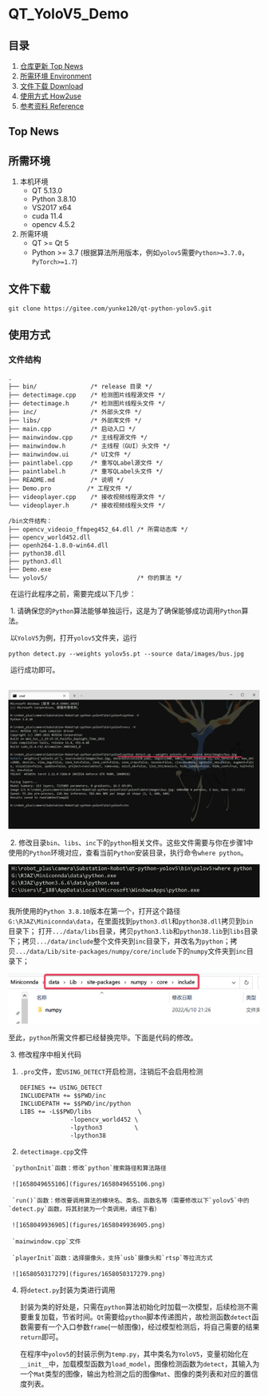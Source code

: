 # QT_YoloV5_Demo

## 目录

1. [仓库更新 Top News](https://gitee.com/yunke120/substation-robot/tree/master/#top-news)
2. [所需环境 Environment](https://gitee.com/yunke120/substation-robot/tree/master/#%E6%89%80%E9%9C%80%E7%8E%AF%E5%A2%83)
3. [文件下载 Download](https://gitee.com/yunke120/substation-robot/tree/master/#%E6%96%87%E4%BB%B6%E4%B8%8B%E8%BD%BD)
4. [使用方式 How2use](https://gitee.com/yunke120/substation-robot/tree/master/#%E4%BD%BF%E7%94%A8%E6%96%B9%E5%BC%8F)
5. [参考资料 Reference](https://gitee.com/yunke120/substation-robot/tree/master/#%E5%8F%82%E8%80%83%E8%B5%84%E6%96%99)

## Top News



## 所需环境

1. 本机环境
   - QT 5.13.0
   - Python 3.8.10
   - VS2017 x64
   - cuda 11.4
   - opencv 4.5.2
2. 所需环境
   - QT >= Qt 5
   - Python >= 3.7 (根据算法所用版本，例如`yolov5`需要`Python>=3.7.0`，`PyTorch>=1.7`)

## 文件下载

```
git clone https://gitee.com/yunke120/qt-python-yolov5.git
```

## 使用方式

### 文件结构

```
.
├── bin/               /* release 目录 */
├── detectimage.cpp    /* 检测图片线程源文件 */ 
├── detectimage.h      /* 检测图片线程头文件 */
├── inc/               /* 外部头文件 */
├── libs/              /* 外部库文件 */
├── main.cpp           /* 启动入口 */
├── mainwindow.cpp     /* 主线程源文件 */
├── mainwindow.h       /* 主线程（GUI）头文件 */
├── mainwindow.ui      /* UI文件 */
├── paintlabel.cpp     /* 重写QLabel源文件 */
├── paintlabel.h       /* 重写QLabel头文件 */
├── README.md          /* 说明 */
├── Demo.pro          /* 工程文件 */
├── videoplayer.cpp    /* 接收视频线程源文件 */
└── videoplayer.h      /* 接收视频线程头文件 */
```

```
/bin文件结构：
├── opencv_videoio_ffmpeg452_64.dll /* 所需动态库 */
├── opencv_world452.dll
├── openh264-1.8.0-win64.dll
├── python38.dll
├── python3.dll
├── Demo.exe                       
└── yolov5/                         /* 你的算法 */
```

​		在运行此程序之前，需要完成以下几步：

​		1. 请确保您的`Python`算法能够单独运行，这是为了确保能够成功调用`Python`算法。

​		以`YoloV5`为例，打开`yolov5`文件夹，运行

```
python detect.py --weights yolov5s.pt --source data/images/bus.jpg
```

​		运行成功即可。

​		![4165156](figures/1658030901940.png)

​		2. 修改目录`bin`、`libs`、`inc`下的`python`相关文件。这些文件需要与你在步骤1中使用的`Python`环境对应，查看当前`Python`安装目录，执行命令`where python`。

![1658032061632](figures/1658032061632.png)

​		我所使用的`Python 3.8.10`版本在第一个，打开这个路径`G:\RJAZ\Miniconnda\data`，在里面找到`python3.dll`和`python38.dll`拷贝到`bin`目录下； 打开`.../data/libs`目录，拷贝`python3.lib`和`python38.lib`到`libs`目录下；拷贝`.../data/include`整个文件夹到`inc`目录下，并改名为`python`；拷贝`.../data/Lib/site-packages/numpy/core/include`下的`numpy`文件夹到`inc`目录下；

![1658049004407](figures/1658049004407.png)

​		至此，`python`所需文件都已经替换完毕。下面是代码的修改。

​		3. 修改程序中相关代码

  1. `.pro`文件，宏`USING_DETECT`开启检测，注销后不会启用检测

     ```
     DEFINES += USING_DETECT
     INCLUDEPATH += $$PWD/inc
     INCLUDEPATH += $$PWD/inc/python
     LIBS += -L$$PWD/libs             \
                   -lopencv_world452 \
                   -lpython3         \
                   -lpython38
     ```

  2.  `detectimage.cpp`文件

     `pythonInit`函数：修改`python`搜索路径和算法路径

     ![1658049655106](figures/1658049655106.png)

     `run()`函数：修改要调用算法的模块名、类名、函数名等（需要修改以下`yolov5`中的`detect.py`函数，将其封装为一个类调用，请往下看）

     ![1658049936905](figures/1658049936905.png)

     `mainwindow.cpp`文件

     `playerInit`函数：选择摄像头，支持`usb`摄像头和`rtsp`等拉流方式

     ![1658050317279](figures/1658050317279.png)

   4. 将`detect.py`封装为类进行调用

      ​		封装为类的好处是，只需在`python`算法初始化时加载一次模型，后续检测不需要重复加载，节省时间。`Qt`需要给`python`脚本传递图片，故检测函数`detect`函数需要有一个入口参数`frame`(一帧图像)，经过模型检测后，将自己需要的结果`return`即可。

      ​		在程序中`yolov5`的封装示例为`temp.py`，其中类名为`YoloV5`，变量初始化在`__init__`中，加载模型函数为`load_model`，图像检测函数为`detect`，其输入为一个`Mat`类型的图像，输出为检测之后的图像`Mat`、图像的类列表和对应的置信度列表。

      